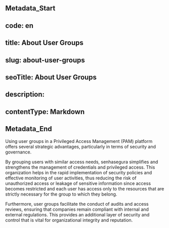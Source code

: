 ## Metadata_Start 
## code: en
## title: About User Groups 
## slug: about-user-groups 
## seoTitle: About User Groups 
## description:  
## contentType: Markdown 
## Metadata_End
Using user groups in a Privileged Access Management (PAM) platform offers several strategic advantages, particularly in terms of security and governance.

By grouping users with similar access needs, senhasegura simplifies and strengthens the management of credentials and privileged access. This organization helps in the rapid implementation of security policies and effective monitoring of user activities, thus reducing the risk of unauthorized access or leakage of sensitive information since access becomes restricted and each user has access only to the resources that are strictly necessary for the group to which they belong.

Furthermore, user groups facilitate the conduct of audits and access reviews, ensuring that companies remain compliant with internal and external regulations. This provides an additional layer of security and control that is vital for organizational integrity and reputation.